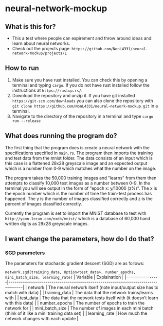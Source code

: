 # neural-network-mockup

## What is this for?
- This a test where people can expirement and throw around ideas and learn about neural networks.
- Check out the projects page: `https://github.com/NonL4331/neural-network-mockup/projects/1`

## How to run
1. Make sure you have rust installed. You can check this by opening a terminal and typing `cargo`. If you do not have rust installed follow the instructions at `https://rustup.rs/`.
2. Download the repository and unzip it. If you have git installed `https://git-scm.com/downloads` you can also clone the repository with `git clone https://github.com/NonL4331/neural-network-mockup.git` in a terminal.
3. Navigate to the directory of the repository in a terminal and type `cargo run --release`

## What does running the program do?
The first thing that the program does is create a neural network with the specifications specified in `main.rs`. The program then imports the training and test data from the mnist folder. The data consists of an input which is this case is a flattened 28x28 greyscale image and an expected output which is a number from 0-9 which matches what the number on the image. 

The program takes the 50,000 training images and "learns" from them then attempts to classify 10,000 test images as a number between 0-9. In the terminal you will see output in the form of "epoch x: y/10000 (z%)". The x is the epoch number which is the number of time the train-test process has happened. The y is the number of images classified correctly and z is the percent of images classified correctly.  

Currently the program is set to import the MNIST database to test with `http://yann.lecun.com/exdb/mnist/` which is a database of 60,000 hand written digits as 28x28 greyscale images. 

## I want change the parameters, how do I do that?
### SGD parameters
The paramaters for stochastic gradient descent (SGD) are as follows:

`network.sgd(training_data, Option<test_data>, number_epochs, mini_batch_size, learning_rate)`
| Variable        | Explaination                                                                        |
|-----------------|-------------------------------------------------------------------------------------|
| network         | The neural network itself (note input/output size has to match with data)           |
| training_data   | The data that the network trains/learns with                                        |
| test_data       | The data that the network tests itself with (it doesn't learn with this data)       |
| number_epochs   | The number of epochs to train the network for                                       |
| mini_batch_size | The number of images in each mini batch (think of it like a mini training data set) |
| learning_rate   | How much the network changes with each update                                       |
